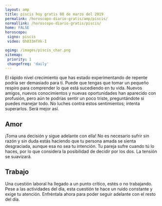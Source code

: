 ```yaml
---
layout: amp
title: piscis hoy gratis 08 de marzo del 2019 
permalink: /horoscopo-diario-gratis/amp/piscis/
normallink: /horoscopo-diario-gratis/piscis/
home: FALSE
horoscopo:
 signo: piscis
 video: OhO33mfXk-I

ogimg: /images/piscis_char.png
sitemap:
 priority: 1
 changefreq: 'daily'
---
```



El rápido nivel crecimiento que has estado experimentando de repente podría ser demasiado para ti. Puede que tengas que tomar un pequeño respiro para comprender lo que está sucediendo en tu vida. Nuevos amigos, nuevos conocimientos y nuevas oportunidades han aparecido con profusión, pero aún te podrías sentir un poco triste, preguntándote si puedes manejar todo. No luches contra estos sentimientos; intenta superarlos. Será mejor así.

## Amor

¡Toma una decisión y sigue adelante con ella! No es necesario sufrir sin razón y sin duda estás haciendo que tu persona amada se sienta desgraciada, aunque esa no sea tu intención. Tu pareja sufre cuando tú lo haces, por lo que considera la posibilidad de decidir por los dos. La tensión se suavizará.

## Trabajo

Una cuestión laboral ha llegado a un punto crítico, estés o no trabajando. Pese a las actividades del día, esta cuestión te hace un ruido constante y exige tu atención. Enfréntala ahora para poder seguir adelante con el resto del día.